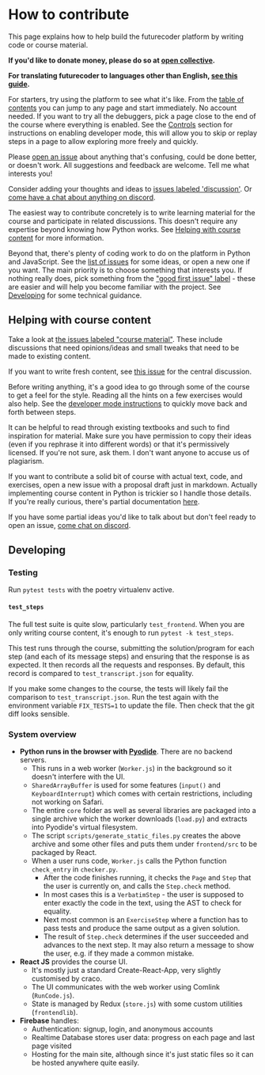 # How to contribute

This page explains how to help build the futurecoder platform by writing code or course material.

**If you'd like to donate money, please do so at [open collective](https://opencollective.com/futurecoder).**

**For translating futurecoder to languages other than English, [see this guide](https://github.com/alexmojaki/futurecoder/wiki/How-to-write-translations-for-futurecoder).**

For starters, try using the platform to see what it's like. From the [table of contents](https://futurecoder.io/course/#toc) you can jump to any page and start immediately. No account needed. If you want to try all the debuggers, pick a page close to the end of the course where everything is enabled. See the [Controls](README.md#controls) section for instructions on enabling developer mode, this will allow you to skip or replay steps in a page to allow exploring more freely and quickly.

Please [open an issue](https://github.com/alexmojaki/futurecoder/issues/new) about anything that's confusing, could be done better, or doesn't work. All suggestions and feedback are welcome. Tell me what interests you!

Consider adding your thoughts and ideas to [issues labeled 'discussion'](https://github.com/alexmojaki/futurecoder/issues?q=is%3Aissue+is%3Aopen+label%3Adiscussion). Or [come have a chat about anything on discord](https://discord.gg/KwWvQCPBjW).

The easiest way to contribute concretely is to write learning material for the course and participate in related discussions. This doesn't require any expertise beyond knowing how Python works. See [Helping with course content](#helping-with-course-content) for more information.

Beyond that, there's plenty of coding work to do on the platform in Python and JavaScript. See the [list of issues](https://github.com/alexmojaki/futurecoder/issues) for some ideas, or open a new one if you want. The main priority is to choose something that interests you. If nothing really does, pick something from the ["good first issue" label](https://github.com/alexmojaki/futurecoder/issues?q=is%3Aissue+is%3Aopen+label%3A%22good+first+issue%22) - these are easier and will help you become familiar with the project. See [Developing](#developing) for some technical guidance.

## Helping with course content

Take a look at [the issues labeled "course material"](https://github.com/alexmojaki/futurecoder/issues?q=is%3Aissue+is%3Aopen+label%3A%22course+material%22). These include discussions that need opinions/ideas and small tweaks that need to be made to existing content.

If you want to write fresh content, see [this issue](https://github.com/alexmojaki/futurecoder/issues/165) for the central discussion.

Before writing anything, it's a good idea to go through some of the course to get a feel for the style. Reading all the hints on a few exercises would also help. See the [developer mode instructions](https://github.com/alexmojaki/futurecoder#controls) to quickly move back and forth between steps.

It can be helpful to read through existing textbooks and such to find inspiration for material. Make sure you have permission to copy their ideas (even if you rephrase it into different words) or that it's permissively licensed. If you're not sure, ask them. I don't want anyone to accuse us of plagiarism.

If you want to contribute a solid bit of course with actual text, code, and exercises, open a new issue with a proposal draft just in markdown. Actually implementing course content in Python is trickier so I handle those details. If you're really curious, there's partial documentation [here](https://github.com/alexmojaki/futurecoder/wiki/How-course-content-works).

If you have some partial ideas you'd like to talk about but don't feel ready to open an issue, [come chat on discord](https://discord.gg/KwWvQCPBjW).

## Developing

### Testing

Run `pytest tests` with the poetry virtualenv active. 

#### `test_steps`

The full test suite is quite slow, particularly `test_frontend`. When you are only writing course content, it's enough to run `pytest -k test_steps`.

This test runs through the course, submitting the solution/program for each step (and each of its message steps) and ensuring that the response is as expected. It then records all the requests and responses. By default, this record is compared to `test_transcript.json` for equality.

If you make some changes to the course, the tests will likely fail the comparison to `test_transcript.json`. Run the test again with the environment variable `FIX_TESTS=1` to update the file. Then check that the git diff looks sensible.

### System overview

- **Python runs in the browser with [Pyodide](https://pyodide.org/)**. There are no backend servers.
  - This runs in a web worker (`Worker.js`) in the background so it doesn't interfere with the UI.
  - `SharedArrayBuffer` is used for some features (`input()` and `KeyboardInterrupt`) which comes with certain restrictions, including not working on Safari.
  - The entire `core` folder as well as several libraries are packaged into a single archive which the worker downloads (`load.py`) and extracts into Pyodide's virtual filesystem.
  - The script `scripts/generate_static_files.py` creates the above archive and some other files and puts them under `frontend/src` to be packaged by React.
  - When a user runs code, `Worker.js` calls the Python function `check_entry` in `checker.py`.
    - After the code finishes running, it checks the `Page` and `Step` that the user is currently on, and calls the `Step.check` method.
    - In most cases this is a `VerbatimStep` - the user is supposed to enter exactly the code in the text, using the AST to check for equality.
    - Next most common is an `ExerciseStep` where a function has to pass tests and produce the same output as a given solution.
    - The result of `Step.check` determines if the user succeeded and advances to the next step. It may also return a message to show the user, e.g. if they made a common mistake.
- **React JS** provides the course UI.
  - It's mostly just a standard Create-React-App, very slightly customised by craco.
  - The UI communicates with the web worker using Comlink (`RunCode.js`).
  - State is managed by Redux (`store.js`) with some custom utilities (`frontendlib`).
- **Firebase** handles:
  - Authentication: signup, login, and anonymous accounts
  - Realtime Database stores user data: progress on each page and last page visited
  - Hosting for the main site, although since it's just static files so it can be hosted anywhere quite easily. 
